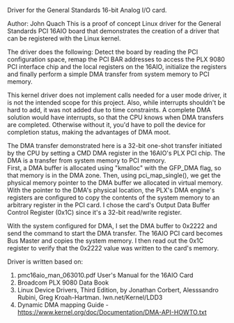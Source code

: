 Driver for the General Standards 16-bit Analog I/O card.

Author: John Quach
This is a proof of concept Linux driver for the General Standards PCI 16AIO board that demonstrates
the creation of a driver that can be registered with the Linux kernel.  

The driver does the following:
Detect the board by reading the PCI configuration space, remap the PCI BAR addresses to access the 
PLX 9080 PCI interface chip and the local registers on the 16AIO, initialize the registers and finally
perform a simple DMA transfer from system memory to PCI memory.

This kernel driver does not implement calls needed for a user mode driver, it is not the intended scope 
for this project.  Also, while interrupts shouldn't be hard to add, it was not added due to time 
constraints.  A complete DMA solution would have interrupts, so that the CPU knows when DMA transfers 
are completed.  Otherwise without it, you'd have to poll the device for completion status, making the
advantages of DMA moot.

The DMA transfer demonstrated here is a 32-bit one-shot transfer initiated by the CPU by setting a CMD 
DMA register in the 16AIO's PLX PCI chip.  The DMA is a transfer from system memory to PCI memory.  
First, a DMA buffer is allocated using "kmalloc" with the GFP_DMA flag, so that memory is in the DMA 
zone.  Then, using pci_map_single(), we get the physical memory pointer to the DMA buffer we allocated
in virtual memory.  With the pointer to the DMA's physical location, the PLX's DMA engine's registers 
are configured to copy the contents of the system memory to an arbitrary register in the PCI card.  I 
chose the card's Output Data Buffer Control Register (0x1C) since it's a 32-bit read/write register.  

With the system configured for DMA, I set the DMA buffer to 0x2222 and send the command to start the 
DMA transfer. The 16AIO PCI card becomes Bus Master and copies the system memory. I then read out the 
0x1C register to verify that the 0x2222 value was written to the card's memory.  

Driver is written based on:
1) pmc16aio_man_063010.pdf User's Manual for the 16AIO Card
2) Broadcom PLX 9080 Data Book
3) Linux Device Drivers, Third Edition, by Jonathan Corbert, Alesssandro Rubini,
		Greg Kroah-Hartman.  lwn.net/Kernel/LDD3
4) Dynamic DMA mapping Guide - https://www.kernel.org/doc/Documentation/DMA-API-HOWTO.txt